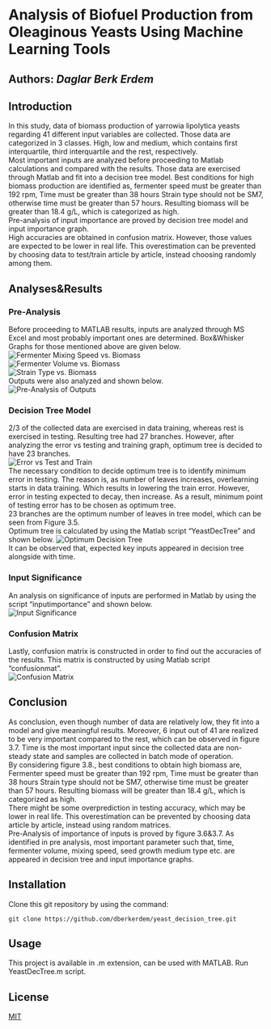 # **Analysis of Biofuel Production from Oleaginous Yeasts Using Machine Learning Tools**
## Authors: *Daglar Berk Erdem* 
## Introduction
In this study, data of biomass production of yarrowia lipolytica yeasts regarding 41 different input variables are collected. Those data are categorized in 3 classes. High, low and medium, which contains first interquartile, third interquartile and the rest, respectively.\
Most important inputs are analyzed before proceeding to Matlab calculations and compared with the results. Those data are exercised through Matlab and fit into a decision tree model. Best conditions for high biomass production are identified as, fermenter speed must be greater than 192 rpm, Time must be greater than 38 hours Strain type should not be SM7, otherwise time must be greater than 57 hours. Resulting biomass will be greater than 18.4 g/L, which is categorized as high.\
Pre-analysis of input importance are proved by decision tree model and input importance graph.\
High accuracies are obtained in confusion matrix. However, those values are expected to be lower in real life. This overestimation can be prevented by choosing data to test/train article by article, instead choosing randomly among them.
## Analyses&Results
### Pre-Analysis
Before proceeding to MATLAB results, inputs are analyzed through MS Excel and most probably important ones are determined. Box&Whisker Graphs for those mentioned above are given below.
![Fermenter Mixing Speed vs. Biomass](./Figures/3.1.png)\
![Fermenter Volume vs. Biomass](./Figures/3.2.png)\
![Strain Type vs. Biomass](./Figures/3.3.png)\
Outputs were also analyzed and shown below.\
![Pre-Analysis of Outputs](./Figures/3.4.png)
### Decision Tree Model
2/3 of the collected data are exercised in data training, whereas rest is exercised in testing. Resulting tree had 27 branches. However, after analyzing the error vs testing and training graph, optimum tree is decided to have 23 branches.\
![Error vs Test and Train](./Figures/3.5.png)\
The necessary condition to decide optimum tree is to identify minimum error in testing. The reason is, as number of leaves increases, overlearning starts in data training. Which results in lowering the train error. However, error in testing expected to decay, then increase. As a result, minimum point of testing error has to be chosen as optimum tree.\
23 branches are the optimum number of leaves in tree model, which can be seen from Figure 3.5.\
Optimum tree is calculated by using the Matlab script “YeastDecTree” and shown below.
![Optimum Decision Tree](./Figures/3.6.png)\
It can be observed that, expected key inputs appeared in decision tree alongside with time.
### Input Significance
An analysis on significance of inputs are performed in Matlab by using the script “inputimportance” and shown below.\
![Input Significance](./Figures/3.7.png)
### Confusion Matrix
Lastly, confusion matrix is constructed in order to find out the accuracies of the results. This matrix is constructed by using Matlab script “confusionmat”.\
![Confusion Matrix](./Figures/3.8.png)
## Conclusion
As conclusion, even though number of data are relatively low, they fit into a model and give meaningful results. Moreover, 6 input out of 41 are realized to be very important compared to the rest, which can be observed in figure 3.7. Time is the most important input since the collected data are non-steady state and samples are collected in batch mode of operation.\
By considering figure 3.8., best conditions to obtain high biomass are, Fermenter speed must be greater than 192 rpm, Time must be greater than 38 hours Strain type should not be SM7, otherwise time must be greater than 57 hours. Resulting biomass will be greater than 18.4 g/L, which is categorized as high.\
There might be some overprediction in testing accuracy, which may be lower in real life. This overestimation can be prevented by choosing data article by article, instead using random matrices.\
Pre-Analysis of importance of inputs is proved by figure 3.6&3.7. As identified in pre analysis, most important parameter such that, time, fermenter volume, mixing speed, seed growth medium type etc. are appeared in decision tree and input importance graphs.
## Installation
Clone this git repository by using the command:
```
git clone https://github.com/dberkerdem/yeast_decision_tree.git
```
## Usage
This project is available in .m extension, can be used with MATLAB. Run YeastDecTree.m script.
## License
[MIT](https://choosealicense.com/licenses/mit/)
